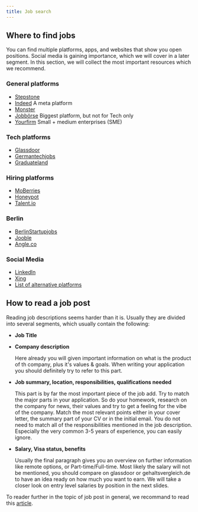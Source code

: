 ```yaml
---
title: Job search
---
```



## Where to find jobs

You can find multiple platforms, apps, and websites that show you open positions.
Social media is gaining importance, which we will cover in a later segment.
In this section, we will collect the most important resources which we recommend.

### General platforms

* [Stepstone](https://www.stepstone.de/)
* [Indeed](https://de.indeed.com/) A meta platform
* [Monster](https://www.monster.de/)
* [Jobbörse](https://jobboerse.arbeitsagentur.de/prod/vamJB/startseite.html?aa=1\&m=1\&kgr=as\&vorschlagsfunktionaktiv=true) Biggest platform, but not for Tech only
* [Yourfirm](https://www.yourfirm.de/)  Small + medium enterprises (SME)

### Tech platforms

* [Glassdoor](https://www.glassdoor.com/Job/index.htm)
* [Germantechjobs](https://germantechjobs.de/en/)
* [Graduateland](https://graduateland.com/de/)

### Hiring platforms

* [MoBerries](https://www.moberries.com/de/)
* [Honeypot](https://www.honeypot.io/)
* [Talent.io](https://www.talent.io/p/de-de/home)

### Berlin

* [BerlinStartupjobs](https://berlinstartupjobs.com/)
* [Jooble](https://de.jooble.org/stellenangebote-startup/Berlin)
* [Angle.co](https://angel.co/location/berlin)

### Social Media

* [LinkedIn](https://www.linkedin.com/)
* [Xing](https://www.xing.com/)
* [List of alternative platforms](https://www.businessnewsdaily.com/8218-networking-sites-job-seekers.html)

## How to read a job post

Reading job descriptions seems harder than it is.
Usually they are divided into several segments, which usually contain the following:

* **Job Title**
* **Company description**

  Here already you will given important information on what is the product of th company, plus it's values & goals.
  When writing your application you should definitely try to refer to this part.
* **Job summary, location, responsibilities, qualifications needed**

  This part is by far the most important piece of the job add. Try to match the major parts in your application.
  So do your homework, research on the company for news, their values and try to get a feeling for the vibe of the company.
  Match the most relevant points either in your cover letter, the summary part of your CV or in the initial email.
  You do not need to match all of the responsibilities mentioned in the job description. Especially the very common 3-5 years of experience, you can easily ignore.
* **Salary, Visa status, benefits**

  Usually the final paragraph gives you an overview on further information like remote options, or Part-time/Full-time.
  Most likely the salary will not be mentioned, you should compare on glassdoor or gehaltsvergleich.de to have an idea ready on how much you want to earn.
  We will take a closer look on entry level salaries by position in the next slides.

To reader further in the topic of job post in general, we recommand to read this [article](https://www.themuse.com/advice/how-to-read-job-description-keywords).
